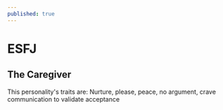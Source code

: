```yaml
---
published: true
---
```

# ESFJ

## The Caregiver

This personality's traits are:
 Nurture, please, peace, no argument, crave communication to validate acceptance
